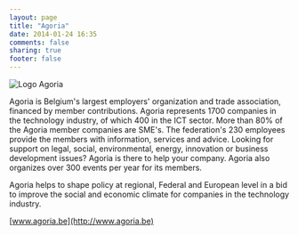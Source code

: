 ```yaml
---
layout: page
title: "Agoria"
date: 2014-01-24 16:35
comments: false
sharing: true
footer: false
---
```

![Logo Agoria](/images/partners/agoria.jpg)

Agoria is Belgium's largest employers' organization and trade association, financed by member contributions. Agoria represents 1700 companies in the technology industry, of which 400 in the ICT sector. More than 80% of the Agoria member companies are SME's.
The federation's 230 employees provide the members with information, services and advice. Looking for support on legal, social, environmental, energy, innovation or business development issues? Agoria is there to help your company. Agoria also organizes over 300 events per year for its members.

Agoria helps to shape policy at regional, Federal and European level in a bid to improve the social and economic climate for companies in the technology industry.

[www.agoria.be](http://www.agoria.be)